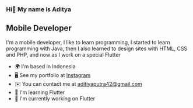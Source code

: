 ### Hi👋 My name is Aditya

## Mobile Developer

I'm a mobile developer, I like to learn programming, I started to learn programming with Java, then I also learned to design sites with HTML, CSS and PHP, and now as I work on a special Flutter

- 🌍 I'm based in Indonesia
- 🖥️ See my portfolio at <a href="https://www.instagram.com/aditya__putra1">Instagram</a>
- ✉️ You can contact me at aditiyaputra42@gmail.com
- 🧠 I'm learning Flutter
- 🚀 I'm currently working on Flutter





